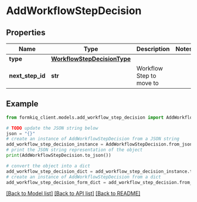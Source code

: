 # AddWorkflowStepDecision


## Properties

Name | Type | Description | Notes
------------ | ------------- | ------------- | -------------
**type** | [**WorkflowStepDecisionType**](WorkflowStepDecisionType.md) |  | 
**next_step_id** | **str** | Workflow Step to move to | 

## Example

```python
from formkiq_client.models.add_workflow_step_decision import AddWorkflowStepDecision

# TODO update the JSON string below
json = "{}"
# create an instance of AddWorkflowStepDecision from a JSON string
add_workflow_step_decision_instance = AddWorkflowStepDecision.from_json(json)
# print the JSON string representation of the object
print(AddWorkflowStepDecision.to_json())

# convert the object into a dict
add_workflow_step_decision_dict = add_workflow_step_decision_instance.to_dict()
# create an instance of AddWorkflowStepDecision from a dict
add_workflow_step_decision_form_dict = add_workflow_step_decision.from_dict(add_workflow_step_decision_dict)
```
[[Back to Model list]](../README.md#documentation-for-models) [[Back to API list]](../README.md#documentation-for-api-endpoints) [[Back to README]](../README.md)


